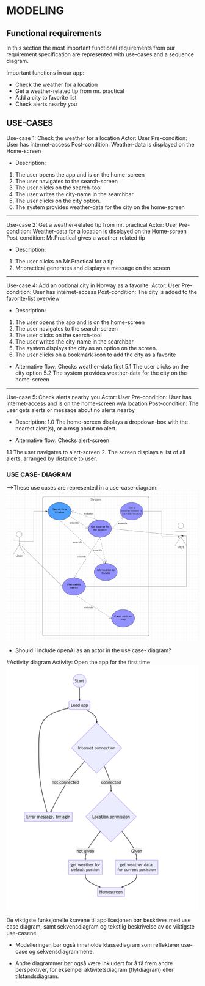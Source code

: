 # MODELING

## Functional requirements
In this section the most important functional requirements from our requirement specification
are represented with use-cases and a sequence diagram.

Important functions in our app:
- Check the weather for a location
- Get a weather-related tip from mr. practical
- Add a city to favorite list
- Check alerts nearby you

## USE-CASES

Use-case 1: Check the weather for a location
Actor: User
Pre-condition: User has internet-access
Post-condition: Weather-data is displayed on the Home-screen

- Description:
1. The user opens the app and is on the home-screen
2. The user navigates to the search-screen
3. The user clicks on the search-tool
4. The user writes the city-name in the searchbar
5. The user clicks on the city option.
6. The system provides weather-data for the city on the home-screen

-----------------------

Use-case 2: Get a weather-related tip from mr. practical
Actor: User
Pre-condition: Weather-data for a location is displayed on the Home-screen
Post-condition: Mr.Practical gives a weather-related tip

- Description:
1. The user clicks on Mr.Practical for a tip
2. Mr.practical generates and displays a message on the screen

----------------------

Use-case 4: Add an optional city in Norway as a favorite.
Actor: User
Pre-condition: User has internet-access
Post-condition: The city is added to the favorite-list overview

- Description:
1. The user opens the app and is on the home-screen
2. The user navigates to the search-screen
3. The user clicks on the search-tool
4. The user writes the city-name in the searchbar
5. The system displays the city as an option on the screen.
6. The user clicks on a bookmark-icon to add the city as a favorite

- Alternative flow: Checks weather-data first
5.1 The user clicks on the city option
5.2 The system provides weather-data for the city on the home-screen

---------------------
Use-case 5: Check alerts nearby you
Actor: User
Pre-condition: User has internet-access and is on the home-screen w/a location
Post-condition: The user gets alerts or message about no alerts nearby

- Description:
1.0 The home-screen displays a dropdown-box with the nearest alert(s), or a msg about no alert.

- Alternative flow: Checks alert-screen

1.1 The user navigates to alert-screen
2. The screen displays a list of all alerts, arranged by distance to user.



### USE CASE- DIAGRAM
-->These use cases are represented in a use-case-diagram:
![img_1.png](usecaseDiagram.png)

- Should i include openAI as an actor in the use case- diagram?

#Activity diagram
Activity: Open the app for the first time
![img.png](img.png)


De viktigste funksjonelle kravene til applikasjonen bør beskrives
med use case diagram, samt sekvensdiagram og tekstlig beskrivelse av de viktigste use-casene.


 

- Modelleringen bør også inneholde klassediagram som reflekterer use-case og sekvensdiagrammene.

- Andre diagrammer bør også være inkludert for å få frem andre perspektiver, 
  for eksempel aktivitetsdiagram (flytdiagram) eller tilstandsdiagram.